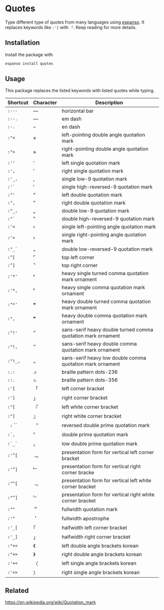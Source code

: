 # Quotes
Type different type of quotes from many languages using [espanso](https://espanso.org). It replaces keywords like `:'[` with `「`. Keep reading for more details.

## Installation
Install the package with
```sh
espanso install quotes
```

## Usage
This package replaces the listed keywords with listed quotes while typing.


| Shortcut | Character | Description
|-|-|-
| `` :--- `` | ― | horizontal bar
| `` :--. `` | — | em dash
| `` :-. `` | – | en dash
| `` :"< `` | « | left-pointing double angle quotation mark
| `` :"> `` | » | right-pointing double angle quotation mark
| `` :'' `` | ‘ | left single quotation mark
| `` :', `` | ’ | right single quotation mark
| `` :'_, `` | ‚ | single low-9 quotation mark
| `` :'` `` | ‛ | single high-reversed-9 quotation mark
| `` :"' `` | “ | left double quotation mark
| `` :", `` | ” | right double quotation mark
| `` :"_, `` | „ | double low-9 quotation mark
| `` :"` `` | ‟ | double high-reversed-9 quotation mark
| `` :'< `` | ‹ | single left-pointing angle quotation mark
| `` :'> `` | › | single right-pointing angle quotation mark
| `` :"_` `` | ⹂ | double low-reversed-9 quotation mark
| `` :^[ `` | ⌜ | top left corner
| `` :^] `` | ⌝ | top right corner
| `` :'*' `` | ❛ | heavy single turned comma quotation mark ornament
| `` :'*, `` | ❜ | heavy single comma quotation mark ornament
| `` :"*' `` | ❝ | heavy double turned comma quotation mark ornament
| `` :", `` | ❞ | heavy double comma quotation mark ornament
| `` :"!' `` | 🙶 | sans-serif heavy double turned comma quotation mark ornament
| `` :"!, `` | 🙷 | sans-serif heavy double comma quotation mark ornament
| `` :"!_, `` | 🙸 | sans-serif heavy low double comma quotation mark ornament
| `` :.: `` | ⠴ | braille pattern dots-236
| `` ::. `` | ⠦ | braille pattern dots-356
| `` :'[ `` | 「 | left corner bracket
| `` :'] `` | 」 | right corner bracket
| `` :"[ `` | 『 | left white corner bracket
| `` :"] `` | 』 | right white corner bracket
| `` :`` `` | 〝 | reversed double prime quotation mark
| `` :`, `` | 〞 | double prime quotation mark
| `` :`_` `` | 〟 | low double prime quotation mark
| `` :'^[ `` | ﹁ | presentation form for vertical left corner bracket
| `` :'^] `` | ﹂ | presentation form for vertical right corner bracke
| `` :"^[ `` | ﹃ | presentation form for vertical left white corner bracket
| `` :"^] `` | ﹄ | presentation form for vertical right white corner bracket
| `` :"" `` | ＂ | fullwidth quotation mark
| `` :'" `` | ＇ | fullwidth apostrophe
| `` :'_[ `` | ｢ | halfwidth left corner bracket
| `` :'_] `` | ｣  | halfwidth right corner bracket
| `` :"+< `` | 《 | left double angle brackets korean
| `` :"+> `` | 》 | right double angle brackets korean
| `` :'+< `` | 〈 | left single angle brackets korean
| `` :'+> `` | 〉 | right single angle brackets korean


## Related
https://en.wikipedia.org/wiki/Quotation_mark
